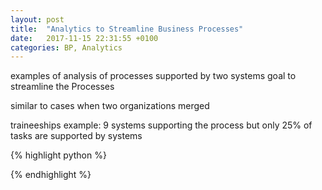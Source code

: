 ```yaml
---
layout: post
title:  "Analytics to Streamline Business Processes"
date:   2017-11-15 22:31:55 +0100
categories: BP, Analytics
---
```


examples of
analysis of processes supported by two systems
goal to streamline the Processes

similar to cases when two organizations merged

traineeships example:
9 systems supporting the process but only 25% of tasks are supported by systems


{% highlight python %}

{% endhighlight %}


[intro-data-analysis-python]: https://www.coursera.org/learn/python-data-analysis/home/welcome
